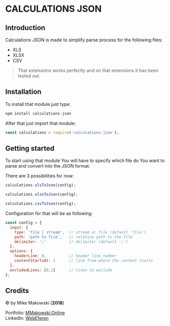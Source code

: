 # CALCULATIONS JSON

## Introduction

Calculations JSON is made to simplify parse process for the following files:

* XLS
* XLSX
* CSV

> That extensions works perfectly and on that extensions it has been tested out.

## Installation

To install that module just type:

```javascript
npm install calculations-json
```

After that just import that module:

```javascript
const calculations = require('calculations-json');
```

## Getting started

To start using that module You will have to specify which file do You want to parse and convert into the JSON format.

There are 3 possibilities for now:

```javascript
calculations.xlsToJson(config);
```

```javascript
calculations.xlsxToJson(config);
```

```javascript
calculations.csvToJson(config);
```

Configuration for that will be as following:

```javascript
const config = {
  input: {
    type: 'file | stream',  // stream or file (default 'file')
    path: 'path to file',   // relative path to the file
    delimiter: ';'          // delimiter (default ';')
  },
  options: {
    headerLine: 0,          // header line number
    contentStartsAt: 1      // line from where the content starts
  },
  excludedLines: [0,1]      // lines to exclude
};
```

## Credits

&copy; by Mike Makowski (**2018**)  

Portfolio: [MMakowski.Online](https://mmakowski.online)    
LinkedIn: [WebEferen](https://www.linkedin.com/in/mmakowski97/)